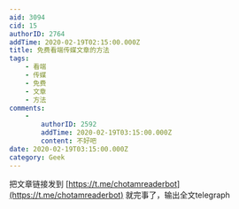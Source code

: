 ```yaml
---
aid: 3094
cid: 15
authorID: 2764
addTime: 2020-02-19T02:15:00.000Z
title: 免费看端传媒文章的方法
tags:
    - 看端
    - 传媒
    - 免费
    - 文章
    - 方法
comments:
    -
        authorID: 2592
        addTime: 2020-02-19T03:15:00.000Z
        content: 不好吧
date: 2020-02-19T03:15:00.000Z
category: Geek
---
```


把文章链接发到 [https://t.me/chotamreaderbot](https://t.me/chotamreaderbot) 就完事了，输出全文telegraph
